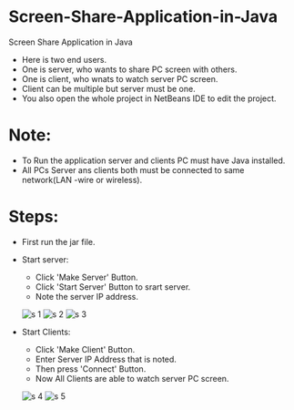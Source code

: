 # Screen-Share-Application-in-Java
Screen Share Application in Java

* Here is two end users.
* One is server, who wants to share PC screen with others.
* One is client, who wnats to watch server PC screen.
* Client can be multiple but server must be one.
* You also open the whole project in NetBeans IDE to edit the project.

# Note:
  * To Run the application server and clients PC must have Java installed.
  * All PCs Server ans clients both must be connected to same network(LAN -wire or wireless).

# Steps:
* First run the jar file.
* Start server:
  - Click 'Make Server' Button.
  - Click 'Start Server' Button to srart server.
  - Note the server IP address.
    
  ![s 1](https://github.com/PollobRay/Screen-Share-Application-in-Java/assets/96225924/2bc2ff81-8ba7-4b56-b804-ac17bee132a3)
  ![s 2](https://github.com/PollobRay/Screen-Share-Application-in-Java/assets/96225924/a6ebc875-cec6-4a17-bb7b-b40acc24ec71)
  ![s 3](https://github.com/PollobRay/Screen-Share-Application-in-Java/assets/96225924/39633780-4b93-4580-900b-e7eba1ed6dc4)



* Start Clients:
  - Click 'Make Client' Button.
  - Enter Server IP Address that is noted.
  - Then press 'Connect' Button.
  - Now All Clients are able to watch server PC screen.
  
  ![s 4](https://github.com/PollobRay/Screen-Share-Application-in-Java/assets/96225924/0078f8ca-dcfe-4125-a301-a92f8cb63874)
  ![s 5](https://github.com/PollobRay/Screen-Share-Application-in-Java/assets/96225924/76468898-c027-4d35-a1ed-f01bdbe63d0f)

